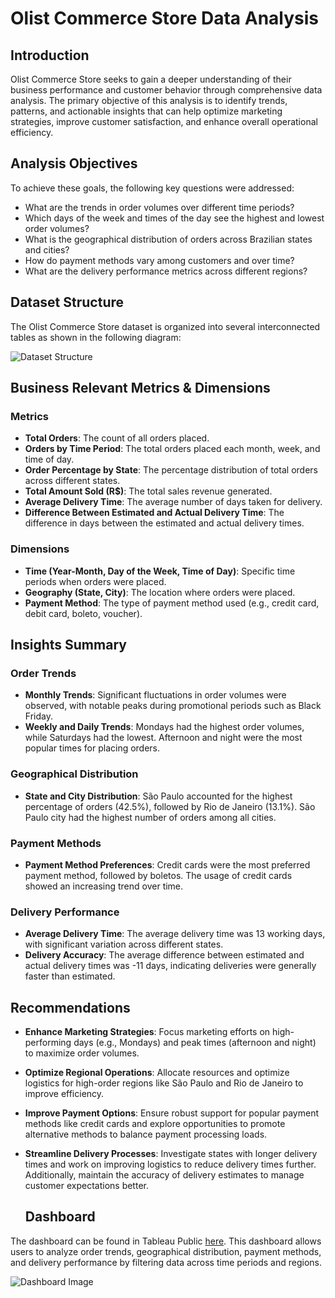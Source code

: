 # Olist Commerce Store Data Analysis

## Introduction
Olist Commerce Store seeks to gain a deeper understanding of their business performance and customer behavior through comprehensive data analysis. The primary objective of this analysis is to identify trends, patterns, and actionable insights that can help optimize marketing strategies, improve customer satisfaction, and enhance overall operational efficiency.

## Analysis Objectives
To achieve these goals, the following key questions were addressed:

- What are the trends in order volumes over different time periods?
- Which days of the week and times of the day see the highest and lowest order volumes?
- What is the geographical distribution of orders across Brazilian states and cities?
- How do payment methods vary among customers and over time?
- What are the delivery performance metrics across different regions?

## Dataset Structure

The Olist Commerce Store dataset is organized into several interconnected tables as shown in the following diagram:

![Dataset Structure](https://github.com/user-attachments/assets/6257c643-91b0-49ee-a75e-c5e52339d33a)

## Business Relevant Metrics & Dimensions

### Metrics
- **Total Orders**: The count of all orders placed.
- **Orders by Time Period**: The total orders placed each month, week, and time of day.
- **Order Percentage by State**: The percentage distribution of total orders across different states.
- **Total Amount Sold (R$)**: The total sales revenue generated.
- **Average Delivery Time**: The average number of days taken for delivery.
- **Difference Between Estimated and Actual Delivery Time**: The difference in days between the estimated and actual delivery times.

### Dimensions
- **Time (Year-Month, Day of the Week, Time of Day)**: Specific time periods when orders were placed.
- **Geography (State, City)**: The location where orders were placed.
- **Payment Method**: The type of payment method used (e.g., credit card, debit card, boleto, voucher).

## Insights Summary

### Order Trends
- **Monthly Trends**: Significant fluctuations in order volumes were observed, with notable peaks during promotional periods such as Black Friday.
- **Weekly and Daily Trends**: Mondays had the highest order volumes, while Saturdays had the lowest. Afternoon and night were the most popular times for placing orders.

### Geographical Distribution
- **State and City Distribution**: São Paulo accounted for the highest percentage of orders (42.5%), followed by Rio de Janeiro (13.1%). São Paulo city had the highest number of orders among all cities.

### Payment Methods
- **Payment Method Preferences**: Credit cards were the most preferred payment method, followed by boletos. The usage of credit cards showed an increasing trend over time.

### Delivery Performance
- **Average Delivery Time**: The average delivery time was 13 working days, with significant variation across different states.
- **Delivery Accuracy**: The average difference between estimated and actual delivery times was -11 days, indicating deliveries were generally faster than estimated.

## Recommendations
- **Enhance Marketing Strategies**: Focus marketing efforts on high-performing days (e.g., Mondays) and peak times (afternoon and night) to maximize order volumes.
- **Optimize Regional Operations**: Allocate resources and optimize logistics for high-order regions like São Paulo and Rio de Janeiro to improve efficiency.
- **Improve Payment Options**: Ensure robust support for popular payment methods like credit cards and explore opportunities to promote alternative methods to balance payment processing loads.
- **Streamline Delivery Processes**: Investigate states with longer delivery times and work on improving logistics to reduce delivery times further. Additionally, maintain the accuracy of delivery estimates to manage customer expectations better.

  ## Dashboard
The dashboard can be found in Tableau Public [here](https://public.tableau.com/app/profile/oussama.ziane/viz/OlistE-Commerce_16992851459070/EVOLDWEEKTDAY2). This dashboard allows users to analyze order trends, geographical distribution, payment methods, and delivery performance by filtering data across time periods and regions.

![Dashboard Image](https://github.com/user-attachments/assets/fd8033c0-b273-4c6f-bcc5-68899469cd1e)
